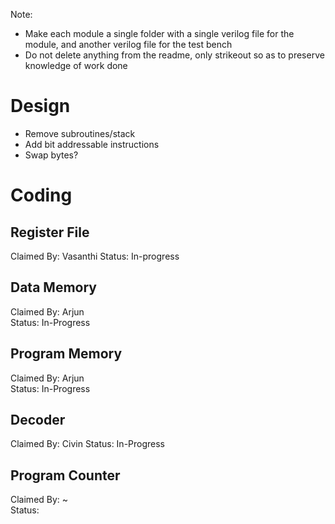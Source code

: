 Note:
- Make each module a single folder with a single verilog file for the module, and another verilog file for the test bench
- Do not delete anything from the readme, only strikeout so as to preserve knowledge of work done

# Design

- Remove subroutines/stack
- Add bit addressable instructions
- Swap bytes?
 
# Coding

## Register File
Claimed By: Vasanthi 
Status: In-progress  

## Data Memory
Claimed By: Arjun  
Status: In-Progress  

## Program Memory
Claimed By: Arjun  
Status: In-Progress  

## Decoder
Claimed By: Civin 
Status:  In-Progress 

## Program Counter
Claimed By: ~  
Status:   
